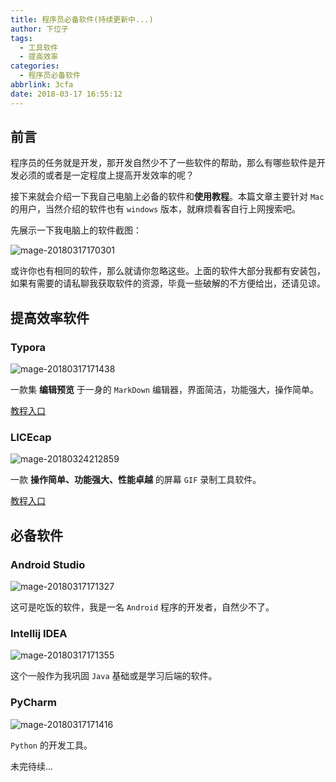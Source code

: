 ```yaml
---
title: 程序员必备软件(持续更新中...)
author: 下位子
tags:
  - 工具软件
  - 提高效率
categories:
  - 程序员必备软件
abbrlink: 3cfa
date: 2018-03-17 16:55:12
---
```


## 前言

程序员的任务就是开发，那开发自然少不了一些软件的帮助，那么有哪些软件是开发必须的或者是一定程度上提高开发效率的呢？

接下来就会介绍一下我自己电脑上必备的软件和**使用教程**。本篇文章主要针对 `Mac` 的用户，当然介绍的软件也有 `windows` 版本，就麻烦看客自行上网搜索吧。

先展示一下我电脑上的软件截图：

<!-- more -->

![mage-20180317170301](http://owj4ejy7m.bkt.clouddn.com/2018-03-17-image-201803171703014.png)

或许你也有相同的软件，那么就请你忽略这些。上面的软件大部分我都有安装包，如果有需要的请私聊我获取软件的资源，毕竟一些破解的不方便给出，还请见谅。

## 提高效率软件

### Typora

![mage-20180317171438](http://owj4ejy7m.bkt.clouddn.com/2018-03-17-image-201803171714388.png)

一款集 **编辑预览** 于一身的 `MarkDown` 编辑器，界面简洁，功能强大，操作简单。

[教程入口](http://xiaweizi.cn/article/typora/)

### LICEcap

![mage-20180324212859](http://owj4ejy7m.bkt.clouddn.com/2018-03-24-image-201803242128590.png)

一款 **操作简单、功能强大、性能卓越** 的屏幕 `GIF` 录制工具软件。

[教程入口](http://xiaweizi.cn/article/licecap/)

## 必备软件

### Android Studio

![mage-20180317171327](http://owj4ejy7m.bkt.clouddn.com/2018-03-17-image-201803171713278.png)

这可是吃饭的软件，我是一名 `Android` 程序的开发者，自然少不了。

### Intellij IDEA

![mage-20180317171355](http://owj4ejy7m.bkt.clouddn.com/2018-03-17-image-201803171713555.png)

这个一般作为我巩固 `Java` 基础或是学习后端的软件。

### PyCharm

![mage-20180317171416](http://owj4ejy7m.bkt.clouddn.com/2018-03-17-image-201803171714167.png)

`Python` 的开发工具。



未完待续...

